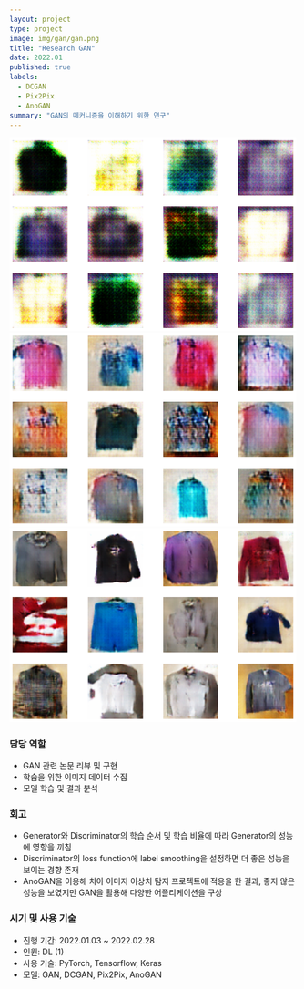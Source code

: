 ```yaml
---
layout: project
type: project
image: img/gan/gan.png
title: "Research GAN"
date: 2022.01
published: true
labels:
  - DCGAN
  - Pix2Pix
  - AnoGAN
summary: "GAN의 메커니즘을 이해하기 위한 연구"
---
```


<img class="img-fluid" src="../img/gan/gan_1.png">
<img class="img-fluid" src="../img/gan/gan_2.png">
<img class="img-fluid" src="../img/gan/gan_3.png">

### 담당 역할  
- GAN 관련 논문 리뷰 및 구현
- 학습을 위한 이미지 데이터 수집
- 모델 학습 및 결과 분석


### 회고
- Generator와 Discriminator의 학습 순서 및 학습 비율에 따라 Generator의 성능에 영향을 끼침
- Discriminator의 loss function에 label smoothing을 설정하면 더 좋은 성능을 보이는 경향 존재
- AnoGAN을 이용해 치아 이미지 이상치 탐지 프로젝트에 적용을 한 결과, 좋지 않은 성능을 보였지만 GAN을 활용해 다양한 어플리케이션을 구상


### 시기 및 사용 기술
- 진행 기간: 2022.01.03 ~ 2022.02.28
- 인원: DL (1)
- 사용 기술: PyTorch, Tensorflow, Keras
- 모델: GAN, DCGAN, Pix2Pix, AnoGAN
